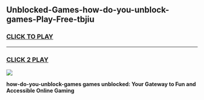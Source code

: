 
## Unblocked-Games-how-do-you-unblock-games-Play-Free-tbjiu
<h3>
<a href="https://premium76.site?title=how-do-you-unblock-games&ref=23A">CLICK TO PLAY</a></h3>
<hr>

<h3>
<a href="https://premium76.site?title=how-do-you-unblock-games&ref=23A">CLICK 2 PLAY</a>
  
</h3>

<a href="https://premium76.site?title=how-do-you-unblock-games&ref=23A"><img src="https://clearcache.store/games.png"></a>


**how-do-you-unblock-games games unblocked: Your Gateway to Fun and Accessible Online Gaming**
